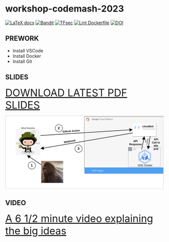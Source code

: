 # workshop-codemash-2023

 [![LaTeX docs](https://github.com/devsecfranklin/workshop-codemash-2023/actions/workflows/latex.yml/badge.svg)](https://github.com/devsecfranklin/workshop-codemash-2023/actions/workflows/latex.yml) [![Bandit](https://github.com/devsecfranklin/workshop-codemash-2023/actions/workflows/bandit.yml/badge.svg)](https://github.com/devsecfranklin/workshop-codemash-2023/actions/workflows/bandit.yml) [![TFsec](https://github.com/devsecfranklin/workshop-codemash-2023/actions/workflows/tfsec.yml/badge.svg)](https://github.com/devsecfranklin/workshop-codemash-2023/actions/workflows/tfsec.yml) [![Lint Dockerfile](https://github.com/devsecfranklin/workshop-codemash-2023/actions/workflows/hadolint.yml/badge.svg)](https://github.com/devsecfranklin/workshop-codemash-2023/actions/workflows/hadolint.yml) [![DOI](https://zenodo.org/badge/544592682.svg)](https://zenodo.org/badge/latestdoi/544592682)

## PREWORK

* Install VSCode
* Install Docker
* Install Git

## SLIDES

<font size="6">[DOWNLOAD LATEST PDF SLIDES](https://github.com/devsecfranklin/workshop-codemash-2023/blob/develop/docs/slides/workshop-codemash-2023.pdf)</font>

![Block Diagram](https://github.com/devsecfranklin/workshop-codemash-2023/blob/main/docs/images/arch_diagrams-big-block.png)

## VIDEO

<font size="6">[A 6 1/2 minute video explaining the big ideas](https://www.youtube.com/watch?v=Wqn6GzwOJqs)</font>
